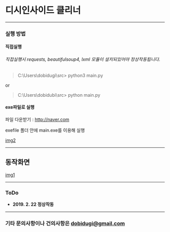 # 디시인사이드 클리너

--------------------------------------------
### 실행 방법

####  **직접실행**
######  직접실행시 requests, beautifulsoup4, lxml 모듈이 설치되있어야 정상작동됩니다.
> C:\Users\dobidugi\src> python3 main.py

or 
> C:\Users\dobidubi\src> python main.py


#### **exe파일로 실행**

파일 다운받기 : <http://naver.com>

exefile 폴더 안에 main.exe를 이용해 실행


[img2](./resource/img2.png)


--------------------------------------------

## 동작화면

[img1](./resource/img.png)


-------------------------------------------

###  **ToDo**
 -  **2019. 2. 22 정상작동**


-------------------------------------------
### 기타 문의사항이나 건의사항은 dobidugi@gmail.com